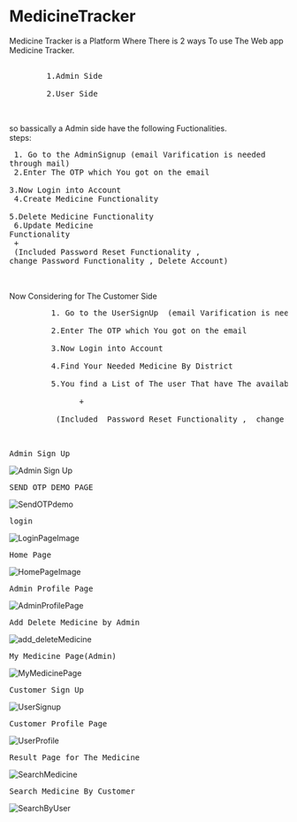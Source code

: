 # MedicineTracker
Medicine Tracker is a Platform Where There is 2 ways To use The Web app Medicine Tracker.<br/>
  <pre> 
        1.Admin Side<br/>
        2.User Side <br/>
   </pre>
so bassically a Admin side have the following Fuctionalities.<br/>
steps:<br/>
    <pre>
         1. Go to the AdminSignup  (email Varification is needed through mail) <br/>
         2.Enter The OTP which You got on the email<br/>
         3.Now Login into Account<br/>
         4.Create Medicine Functionality<br/>
         5.Delete Medicine Functionality<br/>
         6.Update Medicine Functionality<br/>
               +<br/>
          (Included  Password Reset Functionality ,  change Password Functionality , Delete Account)<br/>
   </pre>
                 
   <br>
   Now Considering for The Customer Side
   <pre>
         1. Go to the UserSignUp  (email Varification is needed through mail) <br/>
         2.Enter The OTP which You got on the email<br/>
         3.Now Login into Account<br/>
         4.Find Your Needed Medicine By District<br/>
         5.You find a List of The user That have The available Qunatity<br/>
               +<br/>
          (Included  Password Reset Functionality ,  change Password Functionality , Delete Account)<br/>
  </pre>
  
<pre>Admin Sign Up</pre>
![Admin Sign Up](https://github.com/ashvin232002/MedicineTracker/assets/120255875/99f951ad-22d3-4318-be2b-998a5e3d49dc)


<pre>SEND OTP DEMO PAGE</pre>
![SendOTPdemo](https://github.com/ashvin232002/MedicineTracker/assets/120255875/fb773342-8451-4181-8739-03ff67b79b80)<br/>

<pre>login</pre>
![LoginPageImage](https://github.com/ashvin232002/MedicineTracker/assets/120255875/3370ee33-a5a1-4a26-aa40-20ee8e566b16)<br/>

<pre>Home Page</pre>
![HomePageImage](https://github.com/ashvin232002/MedicineTracker/assets/120255875/f28f264b-33e2-4ab3-b118-27fa3a593ead)<br/>

<pre>Admin Profile Page</pre>
![AdminProfilePage](https://github.com/ashvin232002/MedicineTracker/assets/120255875/9cf89e21-7633-415d-ad62-e9a7f7b91eba)<br/>

<pre>Add Delete Medicine by Admin</pre>
![add_deleteMedicine](https://github.com/ashvin232002/MedicineTracker/assets/120255875/515cab4a-d6c3-402b-9c62-b75b22013cb3)<br/>

<pre>My Medicine Page(Admin)</pre>
![MyMedicinePage ](https://github.com/ashvin232002/MedicineTracker/assets/120255875/6977ecc5-9e80-4482-81b2-52ae36558ef3)<br/>

<pre>Customer Sign Up</pre>
![UserSignup](https://github.com/ashvin232002/MedicineTracker/assets/120255875/ff49f144-25f8-4dac-9eaf-d2346b96a41a)<br/>

<pre>Customer Profile Page</pre>
![UserProfile](https://github.com/ashvin232002/MedicineTracker/assets/120255875/e93401b6-d732-4705-ab7b-d65d678e4a13)<br/>

<pre>Result Page for The Medicine</pre>
![SearchMedicine](https://github.com/ashvin232002/MedicineTracker/assets/120255875/87295c66-9842-409a-84fc-8213f4db15fb)<br/>

<pre>Search Medicine By Customer</pre>
![SearchByUser](https://github.com/ashvin232002/MedicineTracker/assets/120255875/71bee53e-dc82-496b-a34e-fd669114bb58)<br/>




